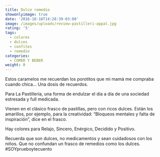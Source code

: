 ```yaml
---
title: Dulce remedio
showonlyimage: true
date: '2016-10-18T14:28:39-03:00'
image: /images/uploads/review-pastilleri-appal.jpg
rating: '5'
tags:
  - colores
  - dulces
  - confites
  - remedio
categories:
  - COMER Y BEBER
weight: 0
---
```

Estos caramelos me recuerdan los porotitos que mi mamá me compraba cuando chica... Una dosis de recuerdos. 

<!--more-->

Para La Pastillería, una forma de endulzar el día a día de una sociedad estresada y full medicada. 

Vienen en el clásico frasco de pastillas, pero con ricos dulces. Están los amarillos, por ejemplo, para la creatividad: “Bloqueos mentales y falta de inspiración”, dice en el frasco. 

Hay colores para Relajo, Sincero, Enérgico, Decidido y Positivo. 

Recuerda que son dulces, no medicamentos y sean cuidadosos con los niños. Que no confundan un frasco de remedios como los dulces. #SOYprueboytecuento
